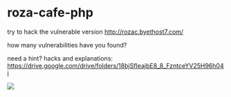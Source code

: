 # roza-cafe-php

try to hack the vulnerable version http://rozac.byethost7.com/

how many vulnerabilities have you found?

need a hint? hacks and explanations: 
https://drive.google.com/drive/folders/18bjSfIeajbE8_8_FzntceYV25H96h04i

![](https://github.com/Yulin777/roza-cafe-php/blob/master/image.png)
